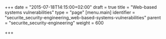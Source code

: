 +++
date = "2015-07-18T14:15:00+02:00"
draft = true
title = "Web-based systems vulnerabilities"
type = "page"
[menu.main]
identifier = "securite_security-engineering_web-based-systems-vulnerabilities"
parent = "securite_security-engineering"
weight = 600

+++
